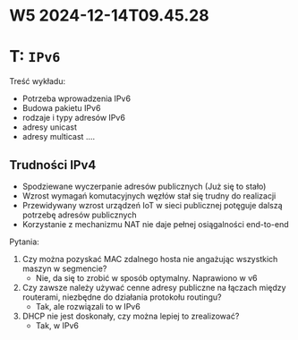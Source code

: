 W5 2024-12-14T09.45.28
========================
T: `IPv6`
=
Treść wykładu:
* Potrzeba wprowadzenia IPv6
* Budowa pakietu IPv6
* rodzaje i typy adresów IPv6
* adresy unicast
* adresy multicast
....

Trudności IPv4
--
* Spodziewane wyczerpanie adresów publicznych (Już się to stało)
* Wzrost wymagań komutacyjnych węzłów stał się trudny do realizacji
* Przewidywany wzrost urządzeń IoT w sieci publicznej potęguje dalszą potrzebę adresów publicznych
* Korzystanie z mechanizmu NAT nie daje pełnej osiągalności end-to-end

Pytania:
1. Czy można pozyskać MAC zdalnego hosta nie angażując wszystkich maszyn w segmencie?
    * Nie, da się to zrobić w sposób optymalny. Naprawiono w v6
2. Czy zawsze należy używać cenne adresy publiczne na łączach między routerami, niezbędne do działania protokołu routingu?
    * Tak, ale rozwiązali to w IPv6
3. DHCP nie jest doskonały, czy można lepiej to zrealizować?
    * Tak, w IPv6


